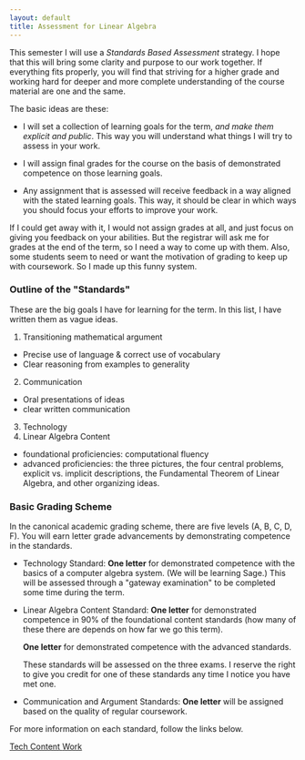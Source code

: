 ```yaml
---
layout: default
title: Assessment for Linear Algebra
---
```


This semester I will use a _Standards Based Assessment_ strategy. I hope that
this will bring some clarity and purpose to our work together. If everything
fits properly, you will find that striving for a higher grade and working hard
for deeper and more complete understanding of the course material are one and
the same.

The basic ideas are these:

- I will set a collection of learning goals for the term, _and make them
  explicit and public_. This way you will understand what things I will try to
  assess in your work.

- I will assign final grades for the course on the basis of demonstrated
  competence on those learning goals.

- Any assignment that is assessed will receive feedback in a way aligned with
  the stated learning goals. This way, it should be clear in which ways you
  should focus your efforts to improve your work.

If I could get away with it, I would not assign grades at all, and just focus on
giving you feedback on your abilities. But the registrar will ask me for grades
at the end of the term, so I need a way to come up with them. Also, some students
seem to need or want the motivation of grading to keep up with coursework. So I
made up this funny system.

### Outline of the "Standards"

These are the big goals I have for learning for the term. In this list, I have
written them as vague ideas.

1. Transitioning mathematical argument
  - Precise use of language & correct use of vocabulary
  - Clear reasoning from examples to generality
2. Communication
  - Oral presentations of ideas
  - clear written communication
3. Technology
4. Linear Algebra Content
  - foundational proficiencies: computational fluency
  - advanced proficiencies: the three pictures, the four central problems,
    explicit vs. implicit descriptions, the Fundamental Theorem of Linear
    Algebra, and other organizing ideas.

### Basic Grading Scheme

In the canonical academic grading scheme, there are five levels (A, B, C, D, F).
You will earn letter grade advancements by demonstrating competence in the
standards.

- Technology Standard: **One letter** for demonstrated competence with the basics of
  a computer algebra system. (We will be learning Sage.) This will be assessed
  through a "gateway examination" to be completed some time during the term.

- Linear Algebra Content Standard: **One letter** for demonstrated competence in
  90% of the foundational content standards (how many of these there are depends
  on how far we go this term).

  **One letter** for demonstrated competence with the advanced standards.

  These standards will be assessed on the three exams. I reserve the right to
  give you credit for one of these standards any time I notice you have met one.

- Communication and Argument Standards:  **One letter** will be assigned based
  on the quality of regular coursework.




<p>
  For more information on each standard, follow the links below.<br />
</p>
<div class="btn-group btn-group-justified text-center">
  <a href="{{site.baseurl}}/standards-based-assessment/tech.html"
      class="btn btn-default btn-lg">
    Tech
  </a>
  <a href="{{site.baseurl}}/standards-based-assessment/content-standards.html"
    class="btn btn-default btn-lg">
    Content
  </a>
  <a href="{{site.baseurl}}/standards-based-assessment/coursework.html"
     class="btn btn-default btn-lg">Work
  </a>
</div>
<p><br /></p>
